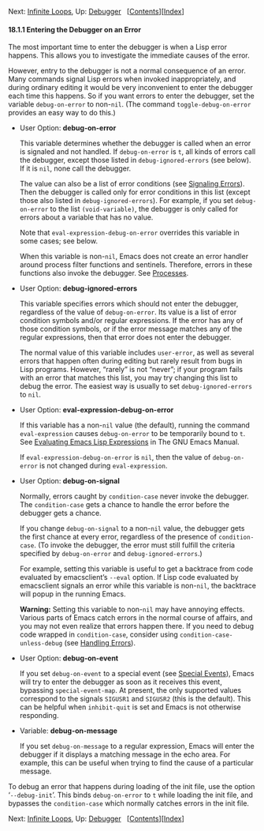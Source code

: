 <!-- This is the GNU Emacs Lisp Reference Manual
corresponding to Emacs version 27.2.

Copyright (C) 1990-1996, 1998-2021 Free Software Foundation,
Inc.

Permission is granted to copy, distribute and/or modify this document
under the terms of the GNU Free Documentation License, Version 1.3 or
any later version published by the Free Software Foundation; with the
Invariant Sections being "GNU General Public License," with the
Front-Cover Texts being "A GNU Manual," and with the Back-Cover
Texts as in (a) below.  A copy of the license is included in the
section entitled "GNU Free Documentation License."

(a) The FSF's Back-Cover Text is: "You have the freedom to copy and
modify this GNU manual.  Buying copies from the FSF supports it in
developing GNU and promoting software freedom." -->

<!-- Created by GNU Texinfo 6.7, http://www.gnu.org/software/texinfo/ -->

Next: [Infinite Loops](Infinite-Loops.html), Up: [Debugger](Debugger.html)   \[[Contents](index.html#SEC_Contents "Table of contents")]\[[Index](Index.html "Index")]

#### 18.1.1 Entering the Debugger on an Error

The most important time to enter the debugger is when a Lisp error happens. This allows you to investigate the immediate causes of the error.

However, entry to the debugger is not a normal consequence of an error. Many commands signal Lisp errors when invoked inappropriately, and during ordinary editing it would be very inconvenient to enter the debugger each time this happens. So if you want errors to enter the debugger, set the variable `debug-on-error` to non-`nil`. (The command `toggle-debug-on-error` provides an easy way to do this.)

*   User Option: **debug-on-error**

    This variable determines whether the debugger is called when an error is signaled and not handled. If `debug-on-error` is `t`, all kinds of errors call the debugger, except those listed in `debug-ignored-errors` (see below). If it is `nil`, none call the debugger.

    The value can also be a list of error conditions (see [Signaling Errors](Signaling-Errors.html)). Then the debugger is called only for error conditions in this list (except those also listed in `debug-ignored-errors`). For example, if you set `debug-on-error` to the list `(void-variable)`, the debugger is only called for errors about a variable that has no value.

    Note that `eval-expression-debug-on-error` overrides this variable in some cases; see below.

    When this variable is non-`nil`, Emacs does not create an error handler around process filter functions and sentinels. Therefore, errors in these functions also invoke the debugger. See [Processes](Processes.html).

<!---->

*   User Option: **debug-ignored-errors**

    This variable specifies errors which should not enter the debugger, regardless of the value of `debug-on-error`. Its value is a list of error condition symbols and/or regular expressions. If the error has any of those condition symbols, or if the error message matches any of the regular expressions, then that error does not enter the debugger.

    The normal value of this variable includes `user-error`, as well as several errors that happen often during editing but rarely result from bugs in Lisp programs. However, “rarely” is not “never”; if your program fails with an error that matches this list, you may try changing this list to debug the error. The easiest way is usually to set `debug-ignored-errors` to `nil`.

<!---->

*   User Option: **eval-expression-debug-on-error**

    If this variable has a non-`nil` value (the default), running the command `eval-expression` causes `debug-on-error` to be temporarily bound to `t`. See [Evaluating Emacs Lisp Expressions](https://www.gnu.org/software/emacs/manual/html_node/emacs/Lisp-Eval.html#Lisp-Eval) in The GNU Emacs Manual.

    If `eval-expression-debug-on-error` is `nil`, then the value of `debug-on-error` is not changed during `eval-expression`.

<!---->

*   User Option: **debug-on-signal**

    Normally, errors caught by `condition-case` never invoke the debugger. The `condition-case` gets a chance to handle the error before the debugger gets a chance.

    If you change `debug-on-signal` to a non-`nil` value, the debugger gets the first chance at every error, regardless of the presence of `condition-case`. (To invoke the debugger, the error must still fulfill the criteria specified by `debug-on-error` and `debug-ignored-errors`.)

    For example, setting this variable is useful to get a backtrace from code evaluated by emacsclient’s `--eval` option. If Lisp code evaluated by emacsclient signals an error while this variable is non-`nil`, the backtrace will popup in the running Emacs.

    **Warning:** Setting this variable to non-`nil` may have annoying effects. Various parts of Emacs catch errors in the normal course of affairs, and you may not even realize that errors happen there. If you need to debug code wrapped in `condition-case`, consider using `condition-case-unless-debug` (see [Handling Errors](Handling-Errors.html)).

<!---->

*   User Option: **debug-on-event**

    If you set `debug-on-event` to a special event (see [Special Events](Special-Events.html)), Emacs will try to enter the debugger as soon as it receives this event, bypassing `special-event-map`. At present, the only supported values correspond to the signals `SIGUSR1` and `SIGUSR2` (this is the default). This can be helpful when `inhibit-quit` is set and Emacs is not otherwise responding.

<!---->

*   Variable: **debug-on-message**

    If you set `debug-on-message` to a regular expression, Emacs will enter the debugger if it displays a matching message in the echo area. For example, this can be useful when trying to find the cause of a particular message.

To debug an error that happens during loading of the init file, use the option ‘`--debug-init`’. This binds `debug-on-error` to `t` while loading the init file, and bypasses the `condition-case` which normally catches errors in the init file.

Next: [Infinite Loops](Infinite-Loops.html), Up: [Debugger](Debugger.html)   \[[Contents](index.html#SEC_Contents "Table of contents")]\[[Index](Index.html "Index")]
